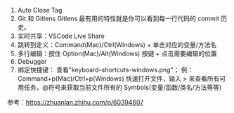 <!--
 * @Descripttion:
 * @version:
 * @Author: shenjia
 * @Date: 2020-11-19 10:49:56
 * @LastEditors: shenjia
 * @LastEditTime: 2020-11-20 15:00:04
-->

1. Auto Close Tag
2. Git 和 Gitlens
   Gitlens 最有用的特性就是你可以看到每一行代码的 commit 历史。
3. 实时共享：VSCode Live Share
4. 跳转到定义：Command(Mac)/Ctrl(Windows) + 单击对应的变量/方法名
5. 多行编辑：按住 Option(Mac)/Alt(Windows) 按键 + 点击需要编辑的位置
6. Debugger
7. 绑定快捷键：
   查看"keyboard-shortcuts-windows.png"；
   例：Command+p(Mac)/Ctrl+p(Windows) 快速打开文件，输入 > 来查看所有可用任务，@符号来获取当前文件所有的 Symbols(变量/函数/类名/方法等等)

参考：https://zhuanlan.zhihu.com/p/60394607
